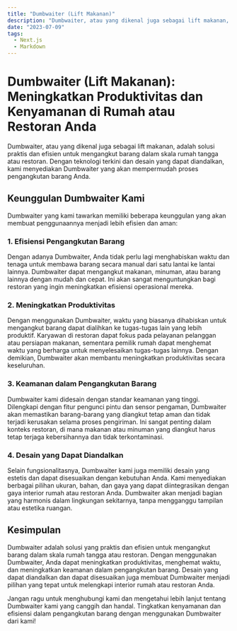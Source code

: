 ```yaml
---
title: "Dumbwaiter (Lift Makanan)"
description: "Dumbwaiter, atau yang dikenal juga sebagai lift makanan, adalah solusi praktis dan efisien untuk mengangkut barang dalam skala rumah tangga atau restoran"
date: "2023-07-09"
tags:
  - Next.js
  - Markdown
---
```


# Dumbwaiter (Lift Makanan): Meningkatkan Produktivitas dan Kenyamanan di Rumah atau Restoran Anda

Dumbwaiter, atau yang dikenal juga sebagai lift makanan, adalah solusi praktis dan efisien untuk mengangkut barang dalam skala rumah tangga atau restoran. Dengan teknologi terkini dan desain yang dapat diandalkan, kami menyediakan Dumbwaiter yang akan mempermudah proses pengangkutan barang Anda.

## Keunggulan Dumbwaiter Kami

Dumbwaiter yang kami tawarkan memiliki beberapa keunggulan yang akan membuat penggunaannya menjadi lebih efisien dan aman:

### 1. Efisiensi Pengangkutan Barang

Dengan adanya Dumbwaiter, Anda tidak perlu lagi menghabiskan waktu dan tenaga untuk membawa barang secara manual dari satu lantai ke lantai lainnya. Dumbwaiter dapat mengangkut makanan, minuman, atau barang lainnya dengan mudah dan cepat. Ini akan sangat menguntungkan bagi restoran yang ingin meningkatkan efisiensi operasional mereka.

### 2. Meningkatkan Produktivitas

Dengan menggunakan Dumbwaiter, waktu yang biasanya dihabiskan untuk mengangkut barang dapat dialihkan ke tugas-tugas lain yang lebih produktif. Karyawan di restoran dapat fokus pada pelayanan pelanggan atau persiapan makanan, sementara pemilik rumah dapat menghemat waktu yang berharga untuk menyelesaikan tugas-tugas lainnya. Dengan demikian, Dumbwaiter akan membantu meningkatkan produktivitas secara keseluruhan.

### 3. Keamanan dalam Pengangkutan Barang

Dumbwaiter kami didesain dengan standar keamanan yang tinggi. Dilengkapi dengan fitur pengunci pintu dan sensor pengaman, Dumbwaiter akan memastikan barang-barang yang diangkut tetap aman dan tidak terjadi kerusakan selama proses pengiriman. Ini sangat penting dalam konteks restoran, di mana makanan atau minuman yang diangkut harus tetap terjaga kebersihannya dan tidak terkontaminasi.

### 4. Desain yang Dapat Diandalkan

Selain fungsionalitasnya, Dumbwaiter kami juga memiliki desain yang estetis dan dapat disesuaikan dengan kebutuhan Anda. Kami menyediakan berbagai pilihan ukuran, bahan, dan gaya yang dapat diintegrasikan dengan gaya interior rumah atau restoran Anda. Dumbwaiter akan menjadi bagian yang harmonis dalam lingkungan sekitarnya, tanpa mengganggu tampilan atau estetika ruangan.

## Kesimpulan

Dumbwaiter adalah solusi yang praktis dan efisien untuk mengangkut barang dalam skala rumah tangga atau restoran. Dengan menggunakan Dumbwaiter, Anda dapat meningkatkan produktivitas, menghemat waktu, dan meningkatkan keamanan dalam pengangkutan barang. Desain yang dapat diandalkan dan dapat disesuaikan juga membuat Dumbwaiter menjadi pilihan yang tepat untuk melengkapi interior rumah atau restoran Anda.

Jangan ragu untuk menghubungi kami dan mengetahui lebih lanjut tentang Dumbwaiter kami yang canggih dan handal. Tingkatkan kenyamanan dan efisiensi dalam pengangkutan barang dengan menggunakan Dumbwaiter dari kami!
